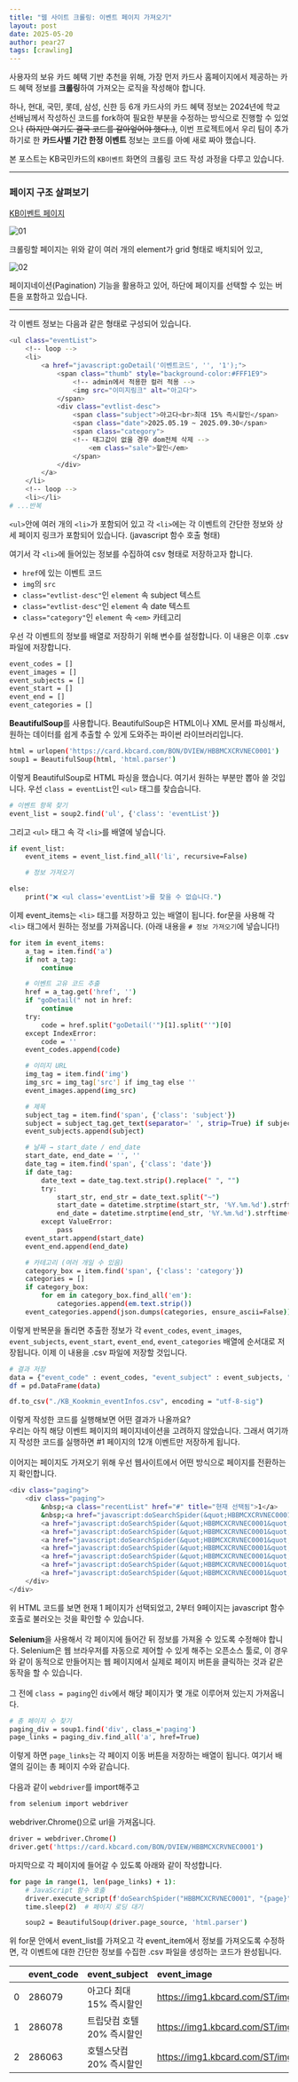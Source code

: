 ```yaml
---
title: "웹 사이트 크롤링: 이벤트 페이지 가져오기"
layout: post
date: 2025-05-20
author: pear27
tags: [crawling]
---
```


사용자의 보유 카드 혜택 기반 추천을 위해, 가장 먼저 카드사 홈페이지에서 제공하는 카드 혜택 정보를 **크롤링**하여 가져오는 로직을 작성해야 합니다.

하나, 현대, 국민, 롯데, 삼성, 신한 등 6개 카드사의 카드 혜택 정보는 2024년에 학교 선배님께서 작성하신 코드를 fork하여 필요한 부분을 수정하는 방식으로 진행할 수 있었으나 ~~(하지만 여기도 결국 코드를 갈아엎어야 했다..)~~, 이번 프로젝트에서 우리 팀이 추가하기로 한 **카드사별 기간 한정 이벤트** 정보는 코드를 아예 새로 짜야 했습니다.

본 포스트는 KB국민카드의 `KB이벤트` 화면의 크롤링 코드 작성 과정을 다루고 있습니다.

---

### 페이지 구조 살펴보기
[KB이벤트 페이지](https://card.kbcard.com/BON/DVIEW/HBBMCXCRVNEC0001)

![01](/assets/images/wisecard-log/event-crawling/01.png)

크롤링할 페이지는 위와 같이 여러 개의 element가 grid 형태로 배치되어 있고, 

![02](/assets/images/wisecard-log/event-crawling/02.png)

페이지네이션(Pagination) 기능을 활용하고 있어, 하단에 페이지를 선택할 수 있는 버튼을 포함하고 있습니다. 

---

각 이벤트 정보는 다음과 같은 형태로 구성되어 있습니다.

```bash
<ul class="eventList">
	<!-- loop -->
	<li>
        <a href="javascript:goDetail('이벤트코드', '', '1');">
            <span class="thumb" style="background-color:#FFF1E9">
                <!-- admin에서 적용한 컬러 적용 -->
                <img src="이미지링크" alt="아고다">
            </span>
            <div class="evtlist-desc">
                <span class="subject">아고다<br>최대 15% 즉시할인</span>
                <span class="date">2025.05.19 ~ 2025.09.30</span>							
                <span class="category">
                <!-- 태그값이 없을 경우 dom전체 삭제 -->							
                    <em class="sale">할인</em>
                </span>
            </div>
        </a>
    </li>
    <!-- loop -->
    <li></li>
# ...반복
```

`<ul>`안에 여러 개의 `<li>`가 포함되어 있고 각 `<li>`에는 각 이벤트의 간단한 정보와 상세 페이지 링크가 포함되어 있습니다. (javascript 함수 호출 형태)

여기서 각 `<li>`에 들어있는 정보를 수집하여 csv 형태로 저장하고자 합니다. 
- `href`에 있는 이벤트 코드
- `img`의 `src`
- `class="evtlist-desc"`인 `element` 속 subject 텍스트
- `class="evtlist-desc"`인 `element` 속 date 텍스트 
- `class="category"`인 `element` 속 `<em>` 카테고리

우선 각 이벤트의 정보를 배열로 저장하기 위해 변수를 설정합니다. 이 내용은 이후 .csv 파일에 저장합니다.
```bash
event_codes = []
event_images = []
event_subjects = []
event_start = []
event_end = []
event_categories = []
```
**BeautifulSoup**를 사용합니다. BeautifulSoup은 HTML이나 XML 문서를 파싱해서, 원하는 데이터를 쉽게 추출할 수 있게 도와주는 파이썬 라이브러리입니다.
```bash
html = urlopen('https://card.kbcard.com/BON/DVIEW/HBBMCXCRVNEC0001')
soup1 = BeautifulSoup(html, 'html.parser')
```
이렇게 BeautifulSoup로 HTML 파싱을 했습니다. 여기서 원하는 부분만 뽑아 쓸 것입니다. 우선 `class = eventList`인 `<ul>` 태그를 찾습습니다.
```bash
# 이벤트 항목 찾기
event_list = soup2.find('ul', {'class': 'eventList'})
```
그리고 `<ul>` 태그 속 각 `<li>`를 배열에 넣습니다.
```bash
if event_list:
    event_items = event_list.find_all('li', recursive=False)

    # 정보 가져오기

else:
    print("❌ <ul class='eventList'>를 찾을 수 없습니다.")
```
이제 event_items는 `<li>` 태그를 저장하고 있는 배열이 됩니다. for문을 사용해 각 `<li>` 태그에서 원하는 정보를 가져옵니다. (아래 내용을 `# 정보 가져오기`에 넣습니다!)
```bash
for item in event_items:
    a_tag = item.find('a')
    if not a_tag:
        continue

    # 이벤트 고유 코드 추출
    href = a_tag.get('href', '')
    if "goDetail(" not in href:
        continue
    try:
        code = href.split("goDetail('")[1].split("'")[0]
    except IndexError:
        code = ''
    event_codes.append(code)

    # 이미지 URL
    img_tag = item.find('img')
    img_src = img_tag['src'] if img_tag else ''
    event_images.append(img_src)

    # 제목
    subject_tag = item.find('span', {'class': 'subject'})
    subject = subject_tag.get_text(separator=' ', strip=True) if subject_tag else ''
    event_subjects.append(subject)

    # 날짜 → start_date / end_date
    start_date, end_date = '', ''
    date_tag = item.find('span', {'class': 'date'})
    if date_tag:
        date_text = date_tag.text.strip().replace(" ", "")
        try:
            start_str, end_str = date_text.split("~")
            start_date = datetime.strptime(start_str, '%Y.%m.%d').strftime('%Y-%m-%d')
            end_date = datetime.strptime(end_str, '%Y.%m.%d').strftime('%Y-%m-%d')
        except ValueError:
            pass
    event_start.append(start_date)
    event_end.append(end_date)

    # 카테고리 (여러 개일 수 있음)
    category_box = item.find('span', {'class': 'category'})
    categories = []
    if category_box:
        for em in category_box.find_all('em'):
            categories.append(em.text.strip())
    event_categories.append(json.dumps(categories, ensure_ascii=False))
```
이렇게 반복문을 돌리면 추출한 정보가 각 `event_codes`, `event_images`, `event_subjects`, `event_start`, `event_end`, `event_categories` 배열에 순서대로 저장됩니다. 이제 이 내용을 .csv 파일에 저장할 것입니다.
```bash
# 결과 저장
data = {"event_code" : event_codes, "event_subject" : event_subjects, "event_image": event_images, "event_start": event_start, "event_end": event_end, "event_categories": event_categories}
df = pd.DataFrame(data)

df.to_csv("./KB_Kookmin_eventInfos.csv", encoding = "utf-8-sig")
```
이렇게 작성한 코드를 실행해보면 어떤 결과가 나올까요?<br>
우리는 아직 해당 이벤트 페이지의 페이지네이션을 고려하지 않았습니다. 그래서 여기까지 작성한 코드를 실행하면 #1 페이지의 12개 이벤트만 저장하게 됩니다.
<br>
<br>
이어지는 페이지도 가져오기 위해 우선 웹사이트에서 어떤 방식으로 페이지를 전환하는지 확인합니다. 
```bash
<div class="paging">
    <div class="paging">
        &nbsp;<a class="recentList" href="#" title="현재 선택됨">1</a>
        &nbsp;<a href="javascript:doSearchSpider(&quot;HBBMCXCRVNEC0001&quot;,&quot;2&quot;)">2</a>
        <a href="javascript:doSearchSpider(&quot;HBBMCXCRVNEC0001&quot;,&quot;3&quot;)">3</a>
        <a href="javascript:doSearchSpider(&quot;HBBMCXCRVNEC0001&quot;,&quot;4&quot;)">4</a>
        <a href="javascript:doSearchSpider(&quot;HBBMCXCRVNEC0001&quot;,&quot;5&quot;)">5</a>
        <a href="javascript:doSearchSpider(&quot;HBBMCXCRVNEC0001&quot;,&quot;6&quot;)">6</a>
        <a href="javascript:doSearchSpider(&quot;HBBMCXCRVNEC0001&quot;,&quot;7&quot;)">7</a>
        <a href="javascript:doSearchSpider(&quot;HBBMCXCRVNEC0001&quot;,&quot;8&quot;)">8</a>
        <a href="javascript:doSearchSpider(&quot;HBBMCXCRVNEC0001&quot;,&quot;9&quot;)">9</a>
    </div>
</div>
```
위 HTML 코드를 보면 현재 1 페이지가 선택되었고, 2부터 9페이지는 javascript 함수 호출로 불러오는 것을 확인할 수 있습니다. 
<br>
<br>
**Selenium**을 사용해서 각 페이지에 들어간 뒤 정보를 가져올 수 있도록 수정해야 합니다. Selenium은 웹 브라우저를 자동으로 제어할 수 있게 해주는 오픈소스 툴로, 이 경우와 같이 동적으로 만들어지는 웹 페이지에서 실제로 페이지 버튼을 클릭하는 것과 같은 동작을 할 수 있습니다. 
<br>
<br>
그 전에 `class = paging`인 `div`에서 해당 페이지가 몇 개로 이루어져 있는지 가져옵니다.
```bash
# 총 페이지 수 찾기
paging_div = soup1.find('div', class_='paging')
page_links = paging_div.find_all('a', href=True)
```
이렇게 하면 `page_links`는 각 페이지 이동 버튼을 저장하는 배열이 됩니다. 여기서 배열의 길이는 총 페이지 수와 같습니다.<br><br>
다음과 같이 `webdriver`를 import해주고
```bash
from selenium import webdriver
```
webdriver.Chrome()으로 url을 가져옵니다.
```bash
driver = webdriver.Chrome()
driver.get('https://card.kbcard.com/BON/DVIEW/HBBMCXCRVNEC0001')
``` 
마지막으로 각 페이지에 들어갈 수 있도록 아래와 같이 작성합니다.
```bash   
for page in range(1, len(page_links) + 1):
    # JavaScript 함수 호출
    driver.execute_script(f'doSearchSpider("HBBMCXCRVNEC0001", "{page}")')
    time.sleep(2)  # 페이지 로딩 대기

    soup2 = BeautifulSoup(driver.page_source, 'html.parser')
```
위 for문 안에서 event_list를 가져오고 각 event_item에서 정보를 가져오도록 수정하면, 각 이벤트에 대한 간단한 정보를 수집한 .csv 파일을 생성하는 코드가 완성됩니다.

|   | event_code | event_subject | event_image | event_start | event_end | event_categories |
|:--|:-----------|:--------------|:------------|:-----------|:----------|:-----------------|
| 0 | 286079 | 아고다 최대 15% 즉시할인 | https://img1.kbcard.com/ST/img/cxc/event/mgr/banner/250220_agoda_orange.png | 2025-05-19 | 2025-09-30 | "[""할인""]" |
| 1 | 286078 | 트립닷컴 호텔 20% 즉시할인 | https://img1.kbcard.com/ST/img/cxc/event/mgr/banner/250226_Trip_purple.png | 2025-05-19 | 2025-06-30| "[""할인""]" |
| 2 | 286063 | 호텔스닷컴 20% 즉시할인 | https://img1.kbcard.com/ST/img/cxc/event/mgr/banner/250312_hotels.com_purple.png | 2025-05-19 | 2025-06-30 | "[""할인""]" |